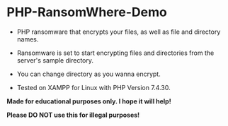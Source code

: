# PHP-RansomWhere-Demo

 - PHP ransomware that encrypts your files, as well as file and
   directory names. 
   
 - Ransomware is set to start encrypting files and
   directories from the server's sample directory. 
   
 
 - You can change
   directory as you wanna encrypt.
 -  Tested on XAMPP for Linux  with PHP Version 7.4.30.
 
**Made for educational purposes only. I hope it will help!** </br>

**Please DO NOT use this for illegal purposes!** 
